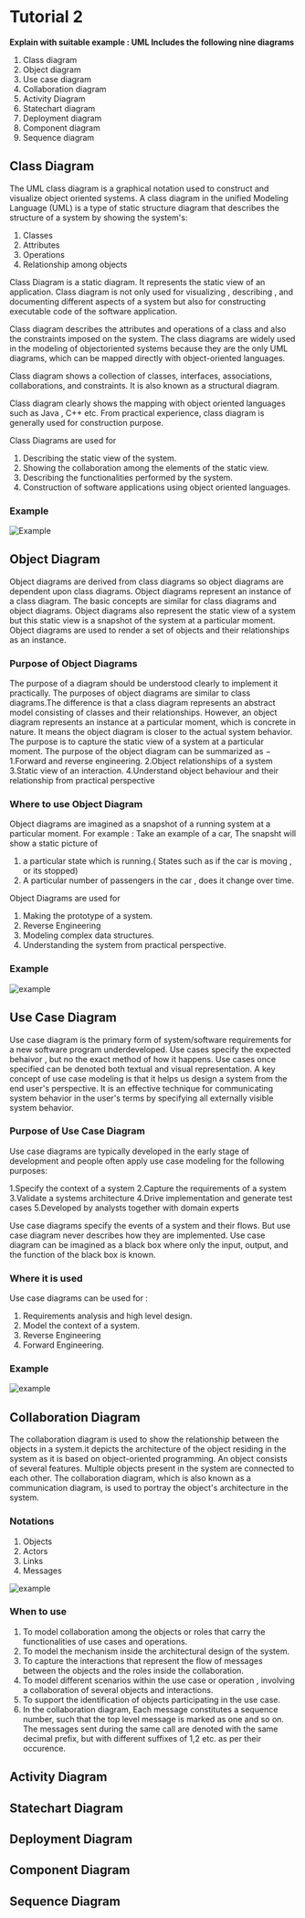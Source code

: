 # Tutorial 2

**Explain with suitable example :  UML Includes the following nine diagrams**
  1. Class diagram
  2. Object diagram
  3. Use case diagram
  4. Collaboration diagram
  5. Activity Diagram
  6. Statechart diagram
  7. Deployment diagram
  8. Component diagram
  9. Sequence diagram
    
## Class Diagram
The UML class diagram is a graphical notation used to construct and visualize object oriented systems. A class diagram in the unified Modeling Language (UML) is a type of static structure diagram that describes the structure of a system by showing the system's:

  1. Classes
  2. Attributes
  3. Operations
  4. Relationship among objects
  
Class Diagram is a static diagram. It represents the static view of an application. Class diagram is not only used for visualizing , describing , and documenting different aspects of a system but also for constructing executable code of the software application.

Class diagram describes the attributes and operations of a class and also the constraints imposed on the system. The class diagrams are widely used in the modeling of objectoriented systems because they are the only UML diagrams, which can be mapped directly with object-oriented languages.

Class diagram shows a collection of classes, interfaces, associations, collaborations, and constraints. It is also known as a structural diagram.

Class diagram clearly shows the mapping with object oriented languages such as Java , C++ etc. From practical experience, class diagram is generally used for construction purpose.

Class Diagrams are used for 
  1. Describing the static view of the system.
  2. Showing the collaboration among the elements of the static view.
  3. Describing the functionalities performed by the system.
  4. Construction of software applications using object oriented languages.
### Example  
![Example](https://miro.medium.com/max/1200/1*szU8ngrWSXmBNPYReMyK5w.png)

## Object Diagram
Object diagrams are derived from class diagrams so object diagrams are dependent upon class diagrams.
Object diagrams represent an instance of a class diagram. The basic concepts are similar for class diagrams and object diagrams. Object diagrams also represent the static view of a system but this static view is a snapshot of the system at a particular moment.
Object diagrams are used to render a set of objects and their relationships as an instance. 

### Purpose of Object Diagrams
The purpose of a diagram should be understood clearly to implement it practically. The purposes of object diagrams are similar to class diagrams.The difference is that a class diagram represents an abstract model consisting of classes and their relationships. However, an object diagram represents an instance at a particular moment, which is concrete in nature.
It means the object diagram is closer to the actual system behavior. The purpose is to capture the static view of a system at a particular moment.
The purpose of the object diagram can be summarized as −
  1.Forward and reverse engineering.
  2.Object relationships of a system
  3.Static view of an interaction.
  4.Understand object behaviour and their relationship from practical perspective
  
### Where to use Object Diagram
Object diagrams are imagined as a snapshot of a running system at a particular moment. For example : Take an example of a car, The snapsht will show a static picture of
  1. a particular state which is running.( States such as if the car is moving , or its stopped)
  2. A particular number of passengers in the car , does it change over time.

Object Diagrams are used for 
  1. Making the prototype of a system.
  2. Reverse Engineering
  3. Modeling complex data structures.
  4. Understanding the system from practical perspective.
  
### Example

![example](https://www.tutorialspoint.com/uml/images/uml_object_diagram.jpg)

## Use Case Diagram
Use case diagram is the primary form of system/software requirements for a new software program underdeveloped. Use cases specify the expected behaivor , but no the exact method of how it happens. Use cases once specified can be denoted both textual and visual representation. A key concept of use case modeling is that it helps us design a system from the end user's perspective. It is an effective technique for communicating system behavior in the user's terms by specifying all externally visible system behavior.

### Purpose of Use Case Diagram
Use case diagrams are typically developed in the early stage of development and people often apply use case modeling for the following purposes:

  1.Specify the context of a system
  2.Capture the requirements of a system
  3.Validate a systems architecture
  4.Drive implementation and generate test cases
  5.Developed by analysts together with domain experts
  
Use case diagrams specify the events of a system and their flows. But use case diagram never describes how they are implemented. Use case diagram can be imagined as a black box where only the input, output, and the function of the black box is known.
  
### Where it is used
Use case diagrams can be used for :
  1. Requirements analysis and high level design.
  2. Model the context of a system.
  3. Reverse Engineering
  4. Forward Engineering.
  
### Example
![example](https://i.ytimg.com/vi/jhHP6AeRFj8/maxresdefault.jpg)

## Collaboration Diagram
The collaboration diagram is used to show the relationship between the objects in a system.it depicts the architecture of the object residing in the system as it is based on object-oriented programming. An object consists of several features. Multiple objects present in the system are connected to each other. The collaboration diagram, which is also known as a communication diagram, is used to portray the object's architecture in the system.

### Notations
  1. Objects 
  2. Actors
  3. Links
  4. Messages
  
  
  ![example](https://static.javatpoint.com/tutorial/uml/images/uml-collaboration-diagram.png)
  
### When to use
  1. To model collaboration among the objects or roles that carry the functionalities of use cases and operations.
  2. To model the mechanism inside the architectural design of the system.
  3. To capture the interactions that represent the flow of messages between the objects and the roles inside the collaboration.
  4. To model different scenarios within the use case or operation , involving a collaboration of several objects and interactions.
  5. To support the identification of objects participating in the use case.
  6. In the collaboration diagram, Each message constitutes a sequence number, such that the top level message is marked as one and so on. The messages sent during the same call are denoted with the same decimal prefix, but with different suffixes of 1,2 etc. as per their occurence.


## Activity Diagram

## Statechart Diagram

## Deployment Diagram

## Component Diagram

## Sequence Diagram
